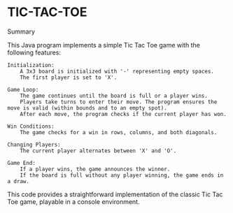 # TIC-TAC-TOE
Summary

This Java program implements a simple Tic Tac Toe game with the following features:

    Initialization:
        A 3x3 board is initialized with '-' representing empty spaces.
        The first player is set to 'X'.

    Game Loop:
        The game continues until the board is full or a player wins.
        Players take turns to enter their move. The program ensures the move is valid (within bounds and to an empty spot).
        After each move, the program checks if the current player has won.

    Win Conditions:
        The game checks for a win in rows, columns, and both diagonals.

    Changing Players:
        The current player alternates between 'X' and 'O'.

    Game End:
        If a player wins, the game announces the winner.
        If the board is full without any player winning, the game ends in a draw.

This code provides a straightforward implementation of the classic Tic Tac Toe game, playable in a console environment.
